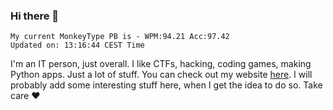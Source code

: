 ### Hi there 👋
<!-- PB START -->
```
My current MonkeyType PB is - WPM:94.21 Acc:97.42
Updated on: 13:16:44 CEST Time
```
<!-- PB END -->
I'm an IT person, just overall. I like CTFs, hacking, coding games, making Python apps. Just a lot of stuff.
You can check out my website [here](https://skill3472.github.io/).
I will probably add some interesting stuff here, when I get the idea to do so. Take care ❤️
